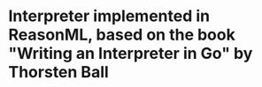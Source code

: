 # Interpreter implemented in ReasonML, based on the book "Writing an Interpreter in Go" by Thorsten Ball
